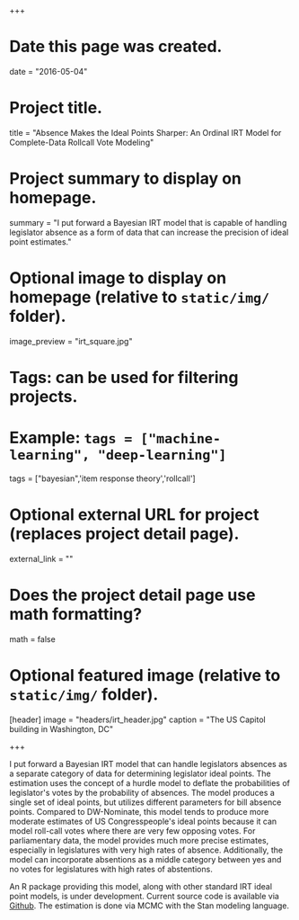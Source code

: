 +++
# Date this page was created.
date = "2016-05-04"

# Project title.
title = "Absence Makes the Ideal Points Sharper: An Ordinal IRT Model for Complete-Data Rollcall Vote Modeling"

# Project summary to display on homepage.
summary = "I put forward a Bayesian IRT model that is capable of handling legislator absence as a form of data that can increase the precision of ideal point estimates."

# Optional image to display on homepage (relative to `static/img/` folder).
image_preview = "irt_square.jpg"

# Tags: can be used for filtering projects.
# Example: `tags = ["machine-learning", "deep-learning"]`
tags = ["bayesian",'item response theory','rollcall']

# Optional external URL for project (replaces project detail page).
external_link = ""

# Does the project detail page use math formatting?
math = false

# Optional featured image (relative to `static/img/` folder).
[header]
image = "headers/irt_header.jpg"
caption = "The US Capitol building in Washington, DC"

+++

I put forward a Bayesian IRT model that can handle legislators absences as a separate category of data for determining legislator ideal points. The estimation uses the concept of a hurdle model to deflate the probabilities of legislator's votes by the probability of absences. The model produces a single set of ideal points, but utilizes different parameters for bill absence points. Compared to DW-Nominate, this model tends to produce more moderate estimates of US Congresspeople's ideal points because it can model roll-call votes where there are very few opposing votes. For parliamentary data, the model provides much more precise estimates, especially in legislatures with very high rates of absence. Additionally, the model can incorporate absentions as a middle category between yes and no votes for legislatures with high rates of abstentions.

An R package providing this model, along with other standard IRT ideal point models, is under development. Current source code is available via [Github](https://github.com/saudiwin/idealstan). The estimation is done via MCMC with the Stan modeling language.
